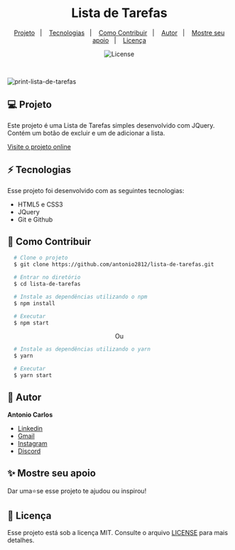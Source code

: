 <h1 align="center"> Lista de Tarefas </h1>

<p align="center">
  <a href="#--projeto">Projeto</a>&nbsp;&nbsp;&nbsp;|&nbsp;&nbsp;&nbsp;
  <a href="#--tecnologias">Tecnologias</a>&nbsp;&nbsp;&nbsp;|&nbsp;&nbsp;&nbsp;
  <a href="#--como-contribuir">Como Contribuir</a>&nbsp;&nbsp;&nbsp;|&nbsp;&nbsp;&nbsp;
  <a href="#--autor">Autor</a>&nbsp;&nbsp;&nbsp;|&nbsp;&nbsp;&nbsp;
  <a href="#--mostre-seu-apoio">Mostre seu apoio</a>&nbsp;&nbsp;&nbsp;|&nbsp;&nbsp;&nbsp;
  <a href="#memo--licença">Licença</a>
</p>

<p align="center">
  <img alt="License" src="https://img.shields.io/static/v1?label=license&message=MIT&color=49AA26&labelColor=000000">
</p>

<br>

![print-lista-de-tarefas](https://github.com/antonio2812/lista-de-tarefas/assets/104834145/9452d41d-539d-4d8c-b806-2a706977433a)


## 💻  Projeto

Este projeto é uma Lista de Tarefas simples desenvolvido com JQuery. Contém um botão de excluir e um de adicionar a lista.

[Visite o projeto online](https://antonio2812.github.io/lista-de-tarefas)

## ⚡  Tecnologias

Esse projeto foi desenvolvido com as seguintes tecnologias:

- HTML5 e CSS3
- JQuery
- Git e Github

## 🤝  Como Contribuir

```bash
  # Clone o projeto
  $ git clone https://github.com/antonio2812/lista-de-tarefas.git
````

```bash
  # Entrar no diretório
  $ cd lista-de-tarefas
```

```bash
  # Instale as dependências utilizando o npm
  $ npm install
```

```bash
  # Executar
  $ npm start
```

<p align="center">Ou</p>

```bash
  # Instale as dependências utilizando o yarn
  $ yarn
```

```bash
  # Executar
  $ yarn start
```

## 👤  Autor

**Antonio  Carlos**

* [Linkedin](https://www.linkedin.com/in/antonio-carlos-de-souza-junior-03783221b/)
* [Gmail](mailto:acarlosdesouzajunior@gmail.com)
* [Instagram](https://www.instagram.com/carlosdesouzajunior.antonio/)
* [Discord](https://discord.com/channels/@me)

## ✨  Mostre seu apoio

Dar uma⭐️se esse projeto te ajudou ou inspirou!

## :memo:  Licença

Esse projeto está sob a licença MIT. Consulte o arquivo <a href="https://github.com/antonio2812/lista-de-tarefas/blob/main/LICENSE">LICENSE</a> para mais detalhes.
